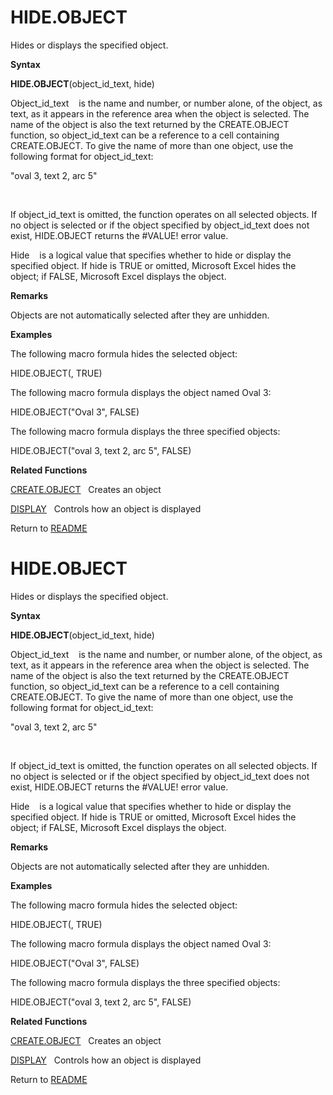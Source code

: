 # HIDE.OBJECT

Hides or displays the specified object.

**Syntax**

**HIDE.OBJECT**(object\_id\_text, hide)

Object\_id\_text&nbsp;&nbsp;&nbsp;&nbsp;is the name and number, or
number alone, of the object, as text, as it appears in the reference
area when the object is selected. The name of the object is also the
text returned by the CREATE.OBJECT function, so object\_id\_text can be
a reference to a cell containing CREATE.OBJECT. To give the name of more
than one object, use the following format for object\_id\_text:

"oval 3, text 2, arc 5"

&nbsp;

If object\_id\_text is omitted, the function operates on all selected
objects. If no object is selected or if the object specified by
object\_id\_text does not exist, HIDE.OBJECT returns the \#VALUE\! error
value.

Hide&nbsp;&nbsp;&nbsp;&nbsp;is a logical value that specifies whether to
hide or display the specified object. If hide is TRUE or omitted,
Microsoft Excel hides the object; if FALSE, Microsoft Excel displays the
object.

**Remarks**

Objects are not automatically selected after they are unhidden.

**Examples**

The following macro formula hides the selected object:

HIDE.OBJECT(, TRUE)

The following macro formula displays the object named Oval 3:

HIDE.OBJECT("Oval 3", FALSE)

The following macro formula displays the three specified objects:

HIDE.OBJECT("oval 3, text 2, arc 5", FALSE)

**Related Functions**

[CREATE.OBJECT](CREATE.OBJECT.md)&nbsp;&nbsp;&nbsp;Creates an object

[DISPLAY](DISPLAY.md)&nbsp;&nbsp;&nbsp;Controls how an object is displayed



Return to [README](README.md#H)

# HIDE.OBJECT

Hides or displays the specified object.

**Syntax**

**HIDE.OBJECT**(object\_id\_text, hide)

Object\_id\_text&nbsp;&nbsp;&nbsp;&nbsp;is the name and number, or
number alone, of the object, as text, as it appears in the reference
area when the object is selected. The name of the object is also the
text returned by the CREATE.OBJECT function, so object\_id\_text can be
a reference to a cell containing CREATE.OBJECT. To give the name of more
than one object, use the following format for object\_id\_text:

"oval 3, text 2, arc 5"

&nbsp;

If object\_id\_text is omitted, the function operates on all selected
objects. If no object is selected or if the object specified by
object\_id\_text does not exist, HIDE.OBJECT returns the \#VALUE\! error
value.

Hide&nbsp;&nbsp;&nbsp;&nbsp;is a logical value that specifies whether to
hide or display the specified object. If hide is TRUE or omitted,
Microsoft Excel hides the object; if FALSE, Microsoft Excel displays the
object.

**Remarks**

Objects are not automatically selected after they are unhidden.

**Examples**

The following macro formula hides the selected object:

HIDE.OBJECT(, TRUE)

The following macro formula displays the object named Oval 3:

HIDE.OBJECT("Oval 3", FALSE)

The following macro formula displays the three specified objects:

HIDE.OBJECT("oval 3, text 2, arc 5", FALSE)

**Related Functions**

[CREATE.OBJECT](CREATE.OBJECT.md)&nbsp;&nbsp;&nbsp;Creates an object

[DISPLAY](DISPLAY.md)&nbsp;&nbsp;&nbsp;Controls how an object is displayed



Return to [README](README.md#H)

